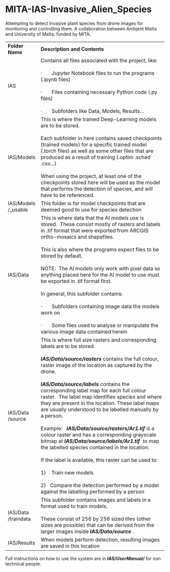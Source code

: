 # MITA-IAS-Invasive_Alien_Species
Attempting to detect Invasive plant species from drone images for monitoring and controlling them. A collaboration between Ambjent Malta and University of Malta, funded by MITA.


|   |   |
|---|---|
|**Folder Name**|**Description and Contents**|
|IAS|Contains all files associated with the project, like:<br><br>·       Jupyter Notebook files to run the programs (.ipynb files)<br><br>·       Files containing necessary Python code (.py files)<br><br>·       Subfolders like Data, Models, Results…|
|IAS/Models|This is where the trained Deep-Learning models are to be stored.<br><br>Each subfolder in here contains saved checkpoints (trained models) for a specific trained model (.torch files) as well as some other files that are produced as a result of training (.optim .sched .csv…)<br><br>When using the project, at least one of the checkpoints stored here will be used as the model that performs the detection of species, and will have to be referenced.|
|IAS/Models  <br>/_usable|This folder is for model checkpoints that are deemed good to use for species detection|
|IAS/Data|This is where data that the AI models use is stored.  These consist mostly of rasters and labels in .tif format that were exported from ARCGIS ortho-mosaics and shapefiles.<br><br>This is also where the programs expect files to be stored by default.<br><br>NOTE:  The AI models only work with pixel data so anything placed here for the AI model to use must be exported in .tif format first.<br><br>In general, this subfolder contains:<br><br>·       Subfolders containing image data the models work on<br><br>·       Some files used to analyse or manipulate the various image data contained herein|
|IAS/Data  <br>/source|This is where full size rasters and corresponding labels are to be stored.<br><br>**_IAS/Data/source/rasters_** contains the full colour, raster image of the location as captured by the drone.<br><br>**_IAS/Data/source/labels_** contains the corresponding label map for each full colour raster.  The label map identifies species and where they are present in the location. These label maps are usually understood to be labelled manually by a person.<br><br>Example:   **_IAS/Data/source/rasters/Ar1.tif_** is a colour raster and has a corresponding grayscale bitmap at **_IAS/Data/source/labels/Ar1.tif_**  to map the labelled species contained in the location.<br><br>If the label is available, this raster can be used to:<br><br>1)    Train new models<br><br>2)   Compare the detection performed by a model against the labelling performed by a person|
|IAS/Data  <br>/traindata|This subfolder contains images and labels in a format used to train models.<br><br>These consist of 256 by 256 sized tiles (other sizes are possible) that can be derived from the larger images inside **_IAS/Data/source_** .|
|IAS/Results|When models perform detection, resulting images are saved in this location|

Full instructions on how to use the system are in   ***IAS/UserManual/***  for non technical people. 


